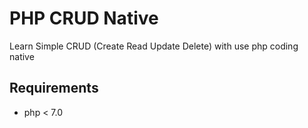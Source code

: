 # PHP CRUD Native
Learn Simple CRUD (Create Read Update Delete) with use php coding native

## Requirements
- php < 7.0
